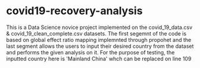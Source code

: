 # covid19-recovery-analysis
This is a Data Science novice project implemented on the covid_19_data.csv &amp; covid_19_clean_complete.csv datasets.
The first segemnt of the code is based on global effect ratio mapping implemnted through propohet and the last segment allows the users to input their desired country from the dataset and performs the given analysis on it.
For the purpose of testing, the inputted country here is 'Mainland China' whch can be replaced on line 109
